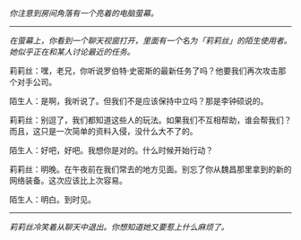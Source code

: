 _你注意到房间角落有一个亮着的电脑萤幕。_

---

_在萤幕上，你看到一个聊天视窗打开，里面有一个名为「莉莉丝」的陌生使用者。她似乎正在和某人讨论最近的任务。_

莉莉丝：嘿，老兄，你听说罗伯特·史密斯的最新任务了吗？他要我们再次攻击那个对手公司。

陌生人：是啊，我听说了。但我们不是应该保持中立吗？那是李钟硕说的。

莉莉丝：别逗了，我们都知道这些人的玩法。如果我们不互相帮助，谁会帮我们？而且，这只是一次简单的资料入侵，没什么大不了的。

陌生人：好吧，好吧。我想你是对的。什么时候开始行动？

莉莉丝：明晚。在午夜前在我们常去的地方见面。别忘了你从魏昌那里拿到的新的网络装备。这次应该比上次容易。

陌生人：明白。到时见。

---

_莉莉丝冷笑着从聊天中退出。你想知道她又要惹上什么麻烦了。_
